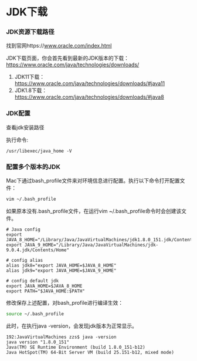 # JDK下载

### JDK资源下载路径

找到官网https://www.oracle.com/index.html

JDK下载页面，你会首先看到最新的JDK版本的下载：
https://www.oracle.com/java/technologies/downloads/

1. JDK11下载：
   https://www.oracle.com/java/technologies/downloads/#java11
2. JDK1.8下载：
   https://www.oracle.com/java/technologies/downloads/#java8



### JDK配置

查看jdk安装路径

执行命令:

```
/usr/libexec/java_home -V 
```



### 配置多个版本的JDK

Mac下通过bash_profile文件来对环境信息进行配置。执行以下命令打开配置文件：

```bash
vim ~/.bash_profile
```

如果原本没有.bash_profile文件，在运行vim ~/.bash_profile命令时会创建该文件。

```
# Java config
export JAVA_8_HOME="/Library/Java/JavaVirtualMachines/jdk1.8.0_151.jdk/Contents/Home"
export JAVA_9_HOME="/Library/Java/JavaVirtualMachines/jdk-9.0.4.jdk/Contents/Home"

# config alias
alias jdk8="export JAVA_HOME=$JAVA_8_HOME"
alias jdk9="export JAVA_HOME=$JAVA_9_HOME"

# config default jdk
export JAVA_HOME=$JAVA_8_HOME
export PATH="$JAVA_HOME:$PATH"
```

修改保存上述配置，对bash_profile进行编译生效：

```bash
source ~/.bash_profile
```

此时，在执行java -version，会发现jdk版本为正常显示。

```
192:JavaVirtualMachines zzs$ java -version
java version "1.8.0_151"
Java(TM) SE Runtime Environment (build 1.8.0_151-b12)
Java HotSpot(TM) 64-Bit Server VM (build 25.151-b12, mixed mode)
```













